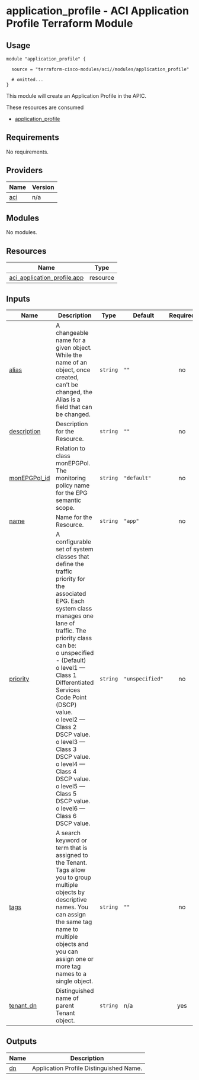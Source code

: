 # application_profile - ACI Application Profile Terraform Module

## Usage

```hcl
module "application_profile" {

  source = "terraform-cisco-modules/aci//modules/application_profile"

  # omitted...
}
```

This module will create an Application Profile in the APIC.  

These resources are consumed

* [application_profile](https://registry.terraform.io/providers/CiscoDevNet/aci/latest/docs/resources/application_profile)

<!-- BEGINNING OF PRE-COMMIT-TERRAFORM DOCS HOOK -->
## Requirements

No requirements.

## Providers

| Name | Version |
|------|---------|
| <a name="provider_aci"></a> [aci](#provider\_aci) | n/a |

## Modules

No modules.

## Resources

| Name | Type |
|------|------|
| [aci_application_profile.app](https://registry.terraform.io/providers/ciscodevnet/aci/latest/docs/resources/application_profile) | resource |

## Inputs

| Name | Description | Type | Default | Required |
|------|-------------|------|---------|:--------:|
| <a name="input_alias"></a> [alias](#input\_alias) | A changeable name for a given object. While the name of an object, once created, can’t be changed, the Alias is a field that can be changed. | `string` | `""` | no |
| <a name="input_description"></a> [description](#input\_description) | Description for the Resource. | `string` | `""` | no |
| <a name="input_monEPGPol_id"></a> [monEPGPol\_id](#input\_monEPGPol\_id) | Relation to class monEPGPol.  The monitoring policy name for the EPG semantic scope. | `string` | `"default"` | no |
| <a name="input_name"></a> [name](#input\_name) | Name for the Resource. | `string` | `"app"` | no |
| <a name="input_priority"></a> [priority](#input\_priority) | A configurable set of system classes that define the traffic priority for the associated EPG. Each system class manages one lane of traffic. The priority class can be:<br>o unspecified - (Default)<br>o level1 — Class 1 Differentiated Services Code Point (DSCP) value.<br>o level2 — Class 2 DSCP value.<br>o level3 — Class 3 DSCP value.<br>o level4 — Class 4 DSCP value.<br>o level5 — Class 5 DSCP value.<br>o level6 — Class 6 DSCP value. | `string` | `"unspecified"` | no |
| <a name="input_tags"></a> [tags](#input\_tags) | A search keyword or term that is assigned to the Tenant. Tags allow you to group multiple objects by descriptive names. You can assign the same tag name to multiple objects and you can assign one or more tag names to a single object. | `string` | `""` | no |
| <a name="input_tenant_dn"></a> [tenant\_dn](#input\_tenant\_dn) | Distinguished name of parent Tenant object. | `string` | n/a | yes |

## Outputs

| Name | Description |
|------|-------------|
| <a name="output_dn"></a> [dn](#output\_dn) | Application Profile Distinguished Name. |
<!-- END OF PRE-COMMIT-TERRAFORM DOCS HOOK -->
